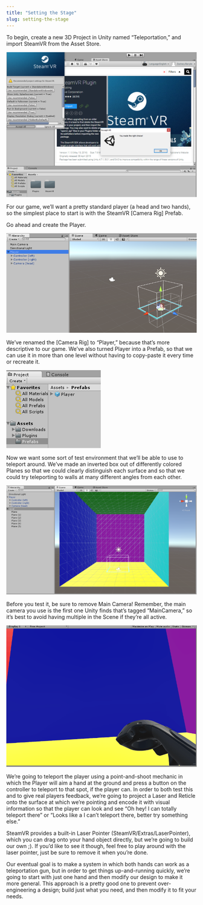 ```yaml
---
title: "Setting the Stage"
slug: setting-the-stage
---
```


To begin, create a new 3D Project in Unity named “Teleportation,” and
import SteamVR from the Asset Store.

![](../media/image84.png)

For our game, we’ll want a pretty standard player (a head and two
hands), so the simplest place to start is with the SteamVR \[Camera
Rig\] Prefab.

Go ahead and create the Player.

![](../media/image68.png)

We’ve renamed the \[Camera Rig\] to “Player,” because that’s more
descriptive to our game. We’ve also turned Player into a Prefab, so that
we can use it in more than one level without having to copy-paste it
every time or recreate it.

![](../media/image37.png)

Now we want some sort of test environment that we’ll be able to use to
teleport around. We’ve made an inverted box out of differently colored
Planes so that we could clearly distinguish each surface and so that we
could try teleporting to walls at many different angles from each other.

![](../media/image58.png)

Before you test it, be sure to remove Main Camera! Remember, the main
camera you use is the first one Unity finds that’s tagged “MainCamera,”
so it’s best to avoid having multiple in the Scene if they’re all
active.

![](../media/image53.gif)

We’re going to teleport the player using a point-and-shoot mechanic in
which the Player will aim a hand at the ground and press a button on the
controller to teleport to that spot, if the player can. In order to both
test this and to give real players feedback, we’re going to project a
Laser and Reticle onto the surface at which we’re pointing and encode it
with visual information so that the player can look and see “Oh hey! I
can totally teleport there” or “Looks like a I can’t teleport there,
better try something else.”

SteamVR provides a built-in Laser Pointer (SteamVR/Extras/LaserPointer),
which you can drag onto your hand object directly, but we’re going to
build our own ;). If you’d like to see it though, feel free to play
around with the laser pointer, just be sure to remove it when you’re
done.

Our eventual goal is to make a system in which both hands can work as a
teleportation gun, but in order to get things up-and-running quickly,
we’re going to start with just one hand and then modify our design to
make it more general. This approach is a pretty good one to prevent
over-engineering a design; build just what you need, and then modify it
to fit your needs.
